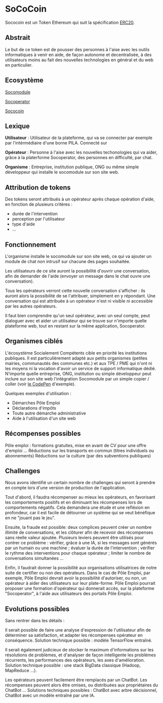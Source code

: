 # SoCoCoin

Sococoin est un Token Ethereum qui suit la spécification
[ERC20](https://github.com/ethereum/EIPs/blob/master/EIPS/eip-20.md).

## Abstrait

Le but de ce token est de pousser des personnes à l'aise avec les outils informatiques
à venir en aide, de façon autonome et decentralisée, à des utilisateurs moins
au fait des nouvelles technologies en général et du web en particulier.

## Ecosystème

[Socomodule](https://github.com/socialement-competents/socomodule)

[Socoperator](https://github.com/socialement-competents/socoperator)

[Sococoin](https://github.com/socialement-competents/sococoin)

## Lexique

**Utilisateur** :
Utilisateur de la plateforme, qui va se connecter par exemple
par l'intérmédiaire d'une borne PILA.
Connecté sur 

**Opérateur** :
Personne à l'aise avec les nouvelles techonologies qui va aider, grâce à la
platerforme Socoperator, des personnes en difficulté, par chat.

**Organisme** :
Entreprise, institution publique, ONG ou même simple développeur qui installe
le socomodule sur son site web.

## Attribution de tokens

Des tokens seront attribués à un opérateur après chaque opération d'aide,
en fonction de plusieurs critères :
- durée de l'intervention
- perception par l'utilisateur
- type d'aide
- ...

## Fonctionnement

L'organisme installe le socomodule sur son site web, ce qui va ajouter
un module de chat non intrusif sur chacune des pages souhaitée.

Les utilisateurs de ce site auront la possibilité d'ouvrir une conversation,
afin de demander de l'aide (envoyer un message dans le chat ouvre une conversation).

Tous les opérateurs verront cette nouvelle conversation s'afficher : ils auront
alors la possibilité de se l'attribuer, simplement en y répondant. Une
conversation qui est attribuée à un opérateur n'est ni visible ni accessible
par les autres opérateurs.

Il faut bien comprendre qu'un seul opérateur, avec un seul compte, peut dialoguer
avec et aider un utilisateur qui se trouve sur n'importe quelle plateforme web,
tout en restant sur la même application, Socoperator.

## Organismes ciblés

L'écosystème Socialement Compétents cible en priorité les institutions publiques.
Il est particulièrement adapté aux petits organismes (petites mairies, communautés
des communes etc.) et aux TPE / PME qui n'ont ni les moyens ni la vocation
d'avoir un service de support informatique dédié.
N'importe quelle entreprise, ONG, institution ou simple développeur peut inclure
sur son site web l'intégration Socomodule par un simple copier / coller
(voir [le CodePen](https://codepen.io/tsauvajon/pen/JvmrEo) d'exemple).

Quelques exemples d'utilisation :
- Démarches Pôle Emploi
- Déclarations d'impôts
- Toute autre démarche administrative
- Aide à l'utilisation d'un site web

## Récompenses possibles

Pôle emploi : formations gratuites, mise en avant de CV pour une offre d'emploi ...
Réductions sur les transports en commun (titres individuels ou abonnements)
Réductions sur la culture (par des subventions publiques)

## Challenges

Nous avons identifié un certain nombre de challenges qui seront à prendre en compte
lors d'une version de production de l'application.

Tout d'abord, il faudra récompenser au mieux les opérateurs, en favorisant
les comportements positifs et en diminuant les récompenses lors de comportements
négatifs. Cela demandera une étude et une refléxion en profondeur, car il est
facile de détourner un système qui se veut bénéfique en ne "jouant pas le jeu".

Ensuite, la fraude est possible: deux complices peuvent créer un nombre illimité
de conversations, et les clôturer afin de recevoir des récompenses sans réelle
valeur ajoutée. Plusieurs leviers peuvent être utilisés pour contrer ce problème :
vérifier, grâce à une IA, si les messages sont générés par un humain ou une
machine ; évaluer la durée de l'intervention ; vérifier le rythme des interventions
pour chaque opérateur ; limiter le nombre de conversations simultanées ...

Enfin, il faudrait donner la possibilité aux organisations utilisatrices de notre
suite de certifier ou non des opérateurs. Dans le cas de Pôle Emploi, par exemple,
Pôle Emploi devrait avoir la possibilité d'autoriser, ou non, un opérateur à
aider des utilisateurs sur leur plate-forme. Pôle Emploi pourrait proposer une
formation d'opérateur qui donnerait accès, sur la plateforme "Socoperator", à
l'aide aux utilisateurs des portails Pôle Emploi.

## Evolutions possibles

Sans rentrer dans les détails :

Il serait possible de faire une analyse d'expression de l'utilisateur afin de
déterminer sa satisfaction, et adapter les récompenses opérateur en conséquence.
Solution technique possible : modèle TensorFlow entraîné.

Il serait également judicieux de stocker le maximum d'informations sur les
résolutions de problèmes, et d'analyser de façon intelligente les problèmes
récurrents, les performances des opérateurs, les axes d'amélioration.
Solution technique possible : une stack BigData classique (Hadoop, MapReduce ...).

Les opérateurs peuvent facilement être remplacés par un ChatBot. Les récompenses
peuvent alors être omises, ou distribuées aux propriétaires du ChatBot ...
Solutions techniques possibles : ChatBot avec arbre décisionnel, ChatBot avec un
modèle entraîné par une IA.
